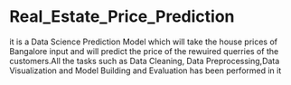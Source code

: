 # Real_Estate_Price_Prediction
it is a Data Science Prediction Model which will take the house prices of Bangalore input and will predict the price of the rewuired querries of the customers.All the tasks such as Data Cleaning, Data Preprocessing,Data Visualization and Model Building and Evaluation has been performed in it
